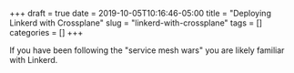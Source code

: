 +++ 
draft = true
date = 2019-10-05T10:16:46-05:00
title = "Deploying Linkerd with Crossplane"
slug = "linkerd-with-crossplane" 
tags = []
categories = []
+++

If you have been following the "service mesh wars" you are likely familiar with Linkerd.
